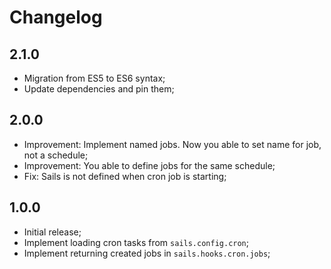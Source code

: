 # Changelog

## 2.1.0

- Migration from ES5 to ES6 syntax;
- Update dependencies and pin them;

## 2.0.0

- Improvement: Implement named jobs. Now you able to set name for job, not a schedule;
- Improvement: You able to define jobs for the same schedule;
- Fix: Sails is not defined when cron job is starting;

## 1.0.0

- Initial release;
- Implement loading cron tasks from `sails.config.cron`;
- Implement returning created jobs in `sails.hooks.cron.jobs`;
